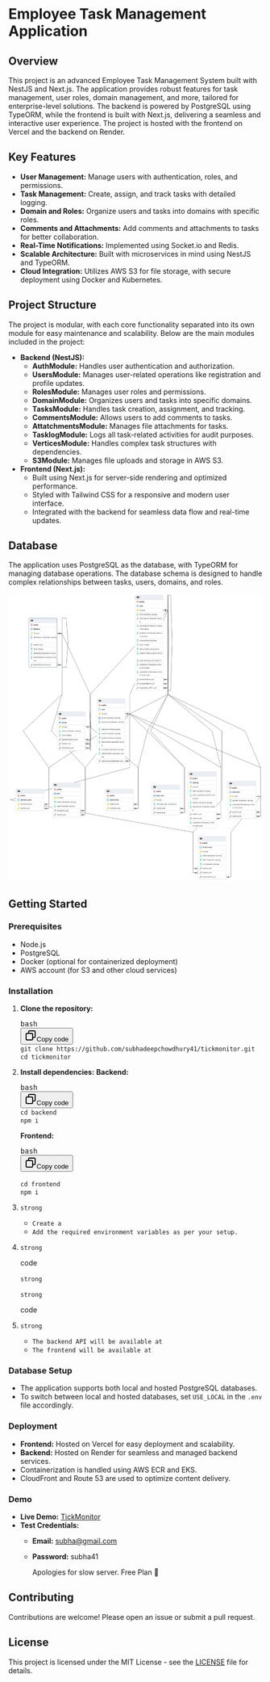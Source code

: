 
# **Employee Task Management Application**

## **Overview**

This project is an advanced Employee Task Management System built with NestJS and Next.js. The application provides robust features for task management, user roles, domain management, and more, tailored for enterprise-level solutions. The backend is powered by PostgreSQL using TypeORM, while the frontend is built with Next.js, delivering a seamless and interactive user experience. The project is hosted with the frontend on Vercel and the backend on Render.

## **Key Features**

* **User Management:** Manage users with authentication, roles, and permissions.
* **Task Management:** Create, assign, and track tasks with detailed logging.
* **Domain and Roles:** Organize users and tasks into domains with specific roles.
* **Comments and Attachments:** Add comments and attachments to tasks for better collaboration.
* **Real-Time Notifications:** Implemented using Socket.io and Redis.
* **Scalable Architecture:** Built with microservices in mind using NestJS and TypeORM.
* **Cloud Integration:** Utilizes AWS S3 for file storage, with secure deployment using Docker and Kubernetes.

## **Project Structure**

The project is modular, with each core functionality separated into its own module for easy maintenance and scalability. Below are the main modules included in the project:

* **Backend (NestJS):**
  * **AuthModule:** Handles user authentication and authorization.
  * **UsersModule:** Manages user-related operations like registration and profile updates.
  * **RolesModule:** Manages user roles and permissions.
  * **DomainModule:** Organizes users and tasks into specific domains.
  * **TasksModule:** Handles task creation, assignment, and tracking.
  * **CommentsModule:** Allows users to add comments to tasks.
  * **AttatchmentsModule:** Manages file attachments for tasks.
  * **TasklogModule:** Logs all task-related activities for audit purposes.
  * **VerticesModule:** Handles complex task structures with dependencies.
  * **S3Module:** Manages file uploads and storage in AWS S3.
* **Frontend (Next.js):**
  * Built using Next.js for server-side rendering and optimized performance.
  * Styled with Tailwind CSS for a responsive and modern user interface.
  * Integrated with the backend for seamless data flow and real-time updates.

## **Database**

The application uses PostgreSQL as the database, with TypeORM for managing database operations. The database schema is designed to handle complex relationships between tasks, users, domains, and roles.

<!-- Update the path to the correct image location -->

![1725290826688](image/README/1725290826688.png)

## **Getting Started**

### **Prerequisites**

* Node.js
* PostgreSQL
* Docker (optional for containerized deployment)
* AWS account (for S3 and other cloud services)

### **Installation**

1. **Clone the repository:**

   <pre><div class="dark bg-gray-950 contain-inline-size rounded-md border-[0.5px] border-token-border-medium"><div class="flex items-center relative text-token-text-secondary bg-token-main-surface-secondary px-4 py-2 text-xs font-sans justify-between rounded-t-md"><span>bash</span><div class="flex items-center"><span class="" data-state="closed"><button class="flex gap-1 items-center"><svg xmlns="http://www.w3.org/2000/svg" width="24" height="24" fill="none" viewBox="0 0 24 24" class="icon-sm"><path fill="currentColor" fill-rule="evenodd" d="M7 5a3 3 0 0 1 3-3h9a3 3 0 0 1 3 3v9a3 3 0 0 1-3 3h-2v2a3 3 0 0 1-3 3H5a3 3 0 0 1-3-3v-9a3 3 0 0 1 3-3h2zm2 2h5a3 3 0 0 1 3 3v5h2a1 1 0 0 0 1-1V5a1 1 0 0 0-1-1h-9a1 1 0 0 0-1 1zM5 9a1 1 0 0 0-1 1v9a1 1 0 0 0 1 1h9a1 1 0 0 0 1-1v-9a1 1 0 0 0-1-1z" clip-rule="evenodd"></path></svg>Copy code</button></span></div></div><div class="overflow-y-auto p-4" dir="ltr"><code class="!whitespace-pre hljs language-bash">git clone https://github.com/subhadeepchowdhury41/tickmonitor.git
   cd tickmonitor
   </code></div></div></pre>
2. **Install dependencies:**
   **Backend:**

   <pre><div class="dark bg-gray-950 contain-inline-size rounded-md border-[0.5px] border-token-border-medium"><div class="flex items-center relative text-token-text-secondary bg-token-main-surface-secondary px-4 py-2 text-xs font-sans justify-between rounded-t-md"><span>bash</span><div class="flex items-center"><span class="" data-state="closed"><button class="flex gap-1 items-center"><svg xmlns="http://www.w3.org/2000/svg" width="24" height="24" fill="none" viewBox="0 0 24 24" class="icon-sm"><path fill="currentColor" fill-rule="evenodd" d="M7 5a3 3 0 0 1 3-3h9a3 3 0 0 1 3 3v9a3 3 0 0 1-3 3h-2v2a3 3 0 0 1-3 3H5a3 3 0 0 1-3-3v-9a3 3 0 0 1 3-3h2zm2 2h5a3 3 0 0 1 3 3v5h2a1 1 0 0 0 1-1V5a1 1 0 0 0-1-1h-9a1 1 0 0 0-1 1zM5 9a1 1 0 0 0-1 1v9a1 1 0 0 0 1 1h9a1 1 0 0 0 1-1v-9a1 1 0 0 0-1-1z" clip-rule="evenodd"></path></svg>Copy code</button></span></div></div><div class="overflow-y-auto p-4" dir="ltr"><code class="!whitespace-pre hljs language-bash">cd backend
   npm i
   </code></div></div></pre>

   **Frontend:**

   <pre><div class="dark bg-gray-950 contain-inline-size rounded-md border-[0.5px] border-token-border-medium"><div class="flex items-center relative text-token-text-secondary bg-token-main-surface-secondary px-4 py-2 text-xs font-sans justify-between rounded-t-md"><span>bash</span><div class="flex items-center"><span class="" data-state="closed"><button class="flex gap-1 items-center"><svg xmlns="http://www.w3.org/2000/svg" width="24" height="24" fill="none" viewBox="0 0 24 24" class="icon-sm"><path fill="currentColor" fill-rule="evenodd" d="M7 5a3 3 0 0 1 3-3h9a3 3 0 0 1 3 3v9a3 3 0 0 1-3 3h-2v2a3 3 0 0 1-3 3H5a3 3 0 0 1-3-3v-9a3 3 0 0 1 3-3h2zm2 2h5a3 3 0 0 1 3 3v5h2a1 1 0 0 0 1-1V5a1 1 0 0 0-1-1h-9a1 1 0 0 0-1 1zM5 9a1 1 0 0 0-1 1v9a1 1 0 0 0 1 1h9a1 1 0 0 0 1-1v-9a1 1 0 0 0-1-1z" clip-rule="evenodd"></path></svg>Copy code</button></span></div></div><div class="overflow-y-auto p-4" dir="ltr"><code class="!whitespace-pre hljs language-bash">
   cd frontend
   npm i
   </code></div></div></pre>
3. `strong`

   * `Create a `
   * `Add the required environment variables as per your setup.`
4. `strong`

   code

   `strong`

   `strong`

   code
5. `strong`

   * `The backend API will be available at `
   * `The frontend will be available at `

### **Database Setup**

* The application supports both local and hosted PostgreSQL databases.
* To switch between local and hosted databases, set `USE_LOCAL` in the `.env` file accordingly.

### **Deployment**

* **Frontend:** Hosted on Vercel for easy deployment and scalability.
* **Backend:** Hosted on Render for seamless and managed backend services.
* Containerization is handled using AWS ECR and EKS.
* CloudFront and Route 53 are used to optimize content delivery.

### **Demo**

* **Live Demo:** [TickMonitor](https://tickmonitor.vercel.app/)
* **Test Credentials:**
  * **Email:** [subha@gmail.com]()
  * **Password:** subha41

    Apologies for slow server. Free Plan 🥲

## **Contributing**

Contributions are welcome! Please open an issue or submit a pull request.

## **License**

This project is licensed under the MIT License - see the [LICENSE](https://github.com/subhadeepchowdhury41/tickmonitor/blob/main/LICENSE) file for details.
